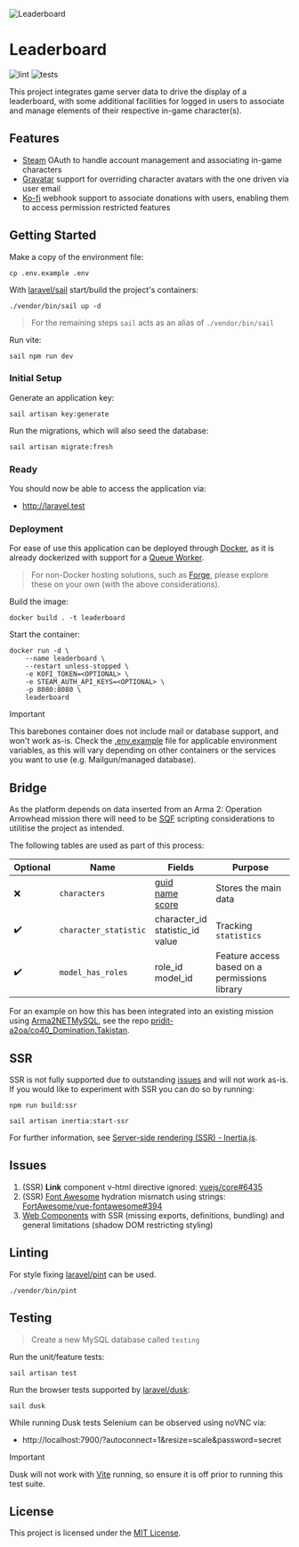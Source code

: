 ![Leaderboard](https://github.com/user-attachments/assets/30df66bb-0d42-4a8e-8085-85a9e107e626)

# Leaderboard

![lint](https://github.com/pridit-a2oa/leaderboard/actions/workflows/coding-standards.yml/badge.svg)
![tests](https://github.com/pridit-a2oa/leaderboard/actions/workflows/tests.yml/badge.svg)

This project integrates game server data to drive the display of a leaderboard, with some additional facilities for logged in users to associate and manage elements of their respective in-game character(s).

## Features

- [Steam](https://store.steampowered.com/) OAuth to handle account management and associating in-game characters
- [Gravatar](https://gravatar.com) support for overriding character avatars with the one driven via user email
- [Ko-fi](https://ko-fi.com) webhook support to associate donations with users, enabling them to access permission restricted features

## Getting Started

Make a copy of the environment file:

```
cp .env.example .env
```

With [laravel/sail](https://laravel.com/docs/11.x/sail) start/build the project's containers:

```
./vendor/bin/sail up -d
```

> For the remaining steps `sail` acts as an alias of `./vendor/bin/sail`

Run vite:

```
sail npm run dev
```

### Initial Setup

Generate an application key:

```
sail artisan key:generate
```

Run the migrations, which will also seed the database:

```
sail artisan migrate:fresh
```

### Ready

You should now be able to access the application via:

- http://laravel.test

### Deployment

For ease of use this application can be deployed through [Docker](https://www.docker.com/), as it is already dockerized with support for a [Queue Worker](https://laravel.com/docs/11.x/queues#running-the-queue-worker).

> For non-Docker hosting solutions, such as [Forge](https://forge.laravel.com/), please explore these on your own (with the above considerations).

Build the image:

```
docker build . -t leaderboard
```

Start the container:

```
docker run -d \
    --name leaderboard \
    --restart unless-stopped \
    -e KOFI_TOKEN=<OPTIONAL> \
    -e STEAM_AUTH_API_KEYS=<OPTIONAL> \
    -p 8080:8080 \
    leaderboard
```

> [!IMPORTANT]
> This barebones container does not include mail or database support, and won't work as-is. Check the [.env.example](.env.example) file for applicable environment variables, as this will vary depending on other containers or the services you want to use (e.g. Mailgun/managed database).

## Bridge

As the platform depends on data inserted from an Arma 2: Operation Arrowhead mission there will need to be [SQF](https://community.bistudio.com/wiki/SQF_Syntax) scripting considerations to utilitise the project as intended.

The following tables are used as part of this process:

| Optional | Name                  | Fields                                                                                                                                                                 | Purpose                                       |
| -------- | --------------------- | ---------------------------------------------------------------------------------------------------------------------------------------------------------------------- | --------------------------------------------- |
| ❌       | `characters`          | [guid](https://community.bistudio.com/wiki/getPlayerUID)<br />[name](https://community.bistudio.com/wiki/name)<br />[score](https://community.bistudio.com/wiki/score) | Stores the main data                          |
| ✔️       | `character_statistic` | character_id<br />statistic_id<br /> value                                                                                                                             | Tracking `statistics`                         |
| ✔️       | `model_has_roles`     | role_id<br /> model_id                                                                                                                                                 | Feature access based on a permissions library |

For an example on how this has been integrated into an existing mission using [Arma2NETMySQL](https://arma2netmysqlplugin.readthedocs.io/en/latest/), see the repo [pridit-a2oa/co40_Domination.Takistan](https://github.com/pridit-a2oa/co40_Domination.Takistan).

## SSR

SSR is not fully supported due to outstanding [issues](#issues) and will not work as-is. If you would like to experiment with SSR you can do so by running:

```
npm run build:ssr
```

```
sail artisan inertia:start-ssr
```

For further information, see [Server-side rendering (SSR) - Inertia.js](https://inertiajs.com/server-side-rendering).

## Issues

1. (SSR) **Link** component v-html directive ignored: [vuejs/core#6435](https://github.com/vuejs/core/issues/6435)
2. (SSR) [Font Awesome](https://fontawesome.com/) hydration mismatch using strings: [FortAwesome/vue-fontawesome#394](https://github.com/FortAwesome/vue-fontawesome/issues/394)
3. [Web Components](https://vuejs.org/guide/extras/web-components) with SSR (missing exports, definitions, bundling) and general limitations (shadow DOM restricting styling)

## Linting

For style fixing [laravel/pint](https://laravel.com/docs/11.x/pint) can be used.

```
./vendor/bin/pint
```

## Testing

> Create a new MySQL database called `testing`

Run the unit/feature tests:

```
sail artisan test
```

Run the browser tests supported by [laravel/dusk](https://laravel.com/docs/11.x/dusk):

```
sail dusk
```

While running Dusk tests Selenium can be observed using noVNC via:

- http://localhost:7900/?autoconnect=1&resize=scale&password=secret

> [!IMPORTANT]
> Dusk will not work with [Vite](http://localhost:5173/) running, so ensure it is off prior to running this test suite.

## License

This project is licensed under the [MIT License](LICENSE).
